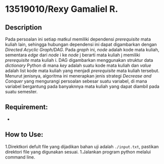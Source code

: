 # 13519010/Rexy Gamaliel R.

## Description
Pada persoalan ini setiap matkul memiliki dependensi *prerequisite* mata kuliah lain, sehingga hubungan dependensi ini dapat digambarkan dengan *Directed Acyclic Graph/DAG*.
Pada *graph* ini, *node* adalah kode mata kuliah, sementara *edge* dari *node* i ke *node* j berarti mata kuliah j memiliki *prerequisite* mata kuliah i. DAG digambarkan menggunakan struktur data *dictionary* Python di mana *key* adalah suatu kode mata kuliah dan *value* adalah list kode mata kuliah yang menjadi *prerequisite* mata kuliah tersebut.
Menurut jenisnya, algoritma ini menerapkan jenis strategi *Decrease and Conquer* yang mengurangi persoalan sebesar suatu variabel, di mana variabel bergantung pada banyaknnya mata kuliah yang dapat diambil pada suatu semester.

## Requirement:
-

## How to Use:
1.Direktkori defult file yang dijadikan bahan uji adalah `./input.txt`, pastikan direktori file yang digunakan sesuai.
1.Jalankan program python melalui command line.
